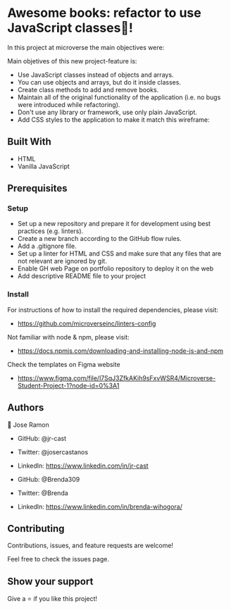 # Awesome books: refactor to use JavaScript classes🏅!

In this project at microverse the main objectives were:

Main objetives of this new project-feature is:
 
* Use JavaScript classes instead of objects and arrays.
* You can use objects and arrays, but do it inside classes.
* Create class methods to add and remove books.
* Maintain all of the original functionality of the application (i.e. no bugs were introduced while refactoring).
* Don't use any library or framework, use only plain JavaScript.
* Add CSS styles to the application to make it match this wireframe:

## Built With

- HTML
- Vanilla JavaScript


## Prerequisites

### Setup

- Set up a new repository and prepare it for development using best practices (e.g. linters).
- Create a new branch according to the GitHub flow rules.
- Add a .gitignore file.
- Set up a linter for HTML and CSS and make sure that any files that are not relevant are ignored by git.
- Enable GH web Page on portfolio repository to deploy it on the web
- Add descriptive README file to your project

### Install

For instructions of how to install the required dependencies, please visit:

- https://github.com/microverseinc/linters-config

Not familiar with node & npm, please visit:

- https://docs.npmjs.com/downloading-and-installing-node-js-and-npm

Check the templates on Figma website

- https://www.figma.com/file/l7SqJ3ZfkAKih9sFxvWSR4/Microverse-Student-Project-1?node-id=0%3A1

## Authors

:bust_in_silhouette: Jose Ramon

- GitHub: @jr-cast
- Twitter: @josercastanos
- LinkedIn: https://www.linkedin.com/in/jr-cast

- GitHub: @Brenda309
- Twitter: @Brenda
- LinkedIn: https://www.linkedin.com/in/brenda-wihogora/


## Contributing

Contributions, issues, and feature requests are welcome!

Feel free to check the issues page.

## Show your support

Give a :star: if you like this project!
